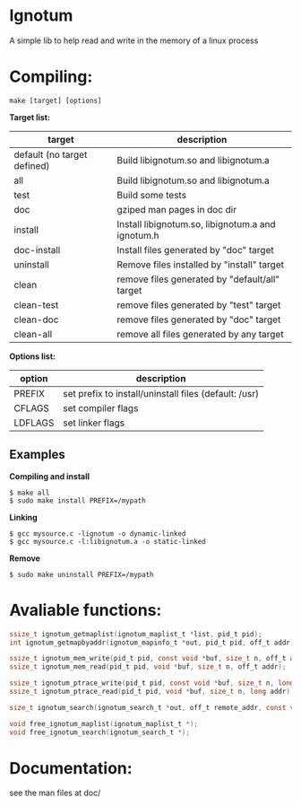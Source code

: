 # Ignotum
A simple lib to help read and write in the memory of a linux process

# Compiling:

```
make [target] [options]
```
**Target list:**

| target                      | description                                       |
|-----------------------------|---------------------------------------------------|
| default (no target defined) | Build libignotum.so and libignotum.a              |
| all                         | Build libignotum.so and libignotum.a              |
| test                        | Build some tests                                  |
| doc                         | gziped man pages in doc dir                       |
| install                     | Install libignotum.so, libignotum.a and ignotum.h |
| doc-install                 | Install files generated by "doc" target           |
| uninstall                   | Remove files installed by "install" target        |
| clean                       | remove files generated by "default/all" target    |
| clean-test                  | remove files generated by "test" target           |
| clean-doc                   | remove files generated by "doc" target            |
| clean-all                   | remove all files generated by any target          |

**Options list:**

| option  | description                                           |
|---------|-------------------------------------------------------|
| PREFIX  | set prefix to install/uninstall files (default: /usr) |
| CFLAGS  | set compiler flags                                    |
| LDFLAGS | set linker flags                                      |

## Examples

**Compiling and install**

```
$ make all
$ sudo make install PREFIX=/mypath
```

**Linking**

```
$ gcc mysource.c -lignotum -o dynamic-linked
$ gcc mysource.c -l:libignotum.a -o static-linked
```


**Remove**

```
$ sudo make uninstall PREFIX=/mypath
```

# Avaliable functions:

```c
ssize_t ignotum_getmaplist(ignotum_maplist_t *list, pid_t pid);
int ignotum_getmapbyaddr(ignotum_mapinfo_t *out, pid_t pid, off_t addr);

ssize_t ignotum_mem_write(pid_t pid, const void *buf, size_t n, off_t addr);
ssize_t ignotum_mem_read(pid_t pid, void *buf, size_t n, off_t addr);

ssize_t ignotum_ptrace_write(pid_t pid, const void *buf, size_t n, long addr);
ssize_t ignotum_ptrace_read(pid_t pid, void *buf, size_t n, long addr);

size_t ignotum_search(ignotum_search_t *out, off_t remote_addr, const void *haystack, size_t hlen, const void *needle, size_t nlen);

void free_ignotum_maplist(ignotum_maplist_t *);
void free_ignotum_search(ignotum_search_t *);
```

# Documentation:

see the man files at doc/

